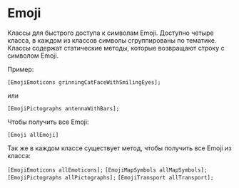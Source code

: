 Emoji
=====

Классы для быстрого доступа к символам Emoji. Доступно четыре класса, в каждом из классов символы сгруппированы по тематике. Классы содержат статические методы, которые возвращают строку с символом Emoji.

Пример:

`[EmojiEmoticons grinningCatFaceWithSmilingEyes];`

или

`[EmojiPictographs antennaWithBars];`

Чтобы получить все Emoji:

`[Emoji allEmoji]`

Так же в каждом классе существует метод, чтобы получить все Emoji из класса:

`[EmojiEmoticons allEmoticons];`
`[EmojiMapSymbols allMapSymbols];`
`[EmojiPictographs allPictographs];`
`[EmojiTransport allTransport];`